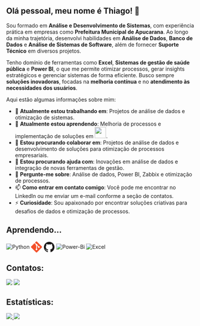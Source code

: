 ## Olá pessoal, meu nome é Thiago! 👋

Sou formado em **Análise e Desenvolvimento de Sistemas**, com experiência prática em empresas como **Prefeitura Municipal de Apucarana**. Ao longo da minha trajetória, desenvolvi habilidades em **Análise de Dados**, **Banco de Dados** e **Análise de Sistemas de Software**, além de fornecer **Suporte Técnico** em diversos projetos. 

Tenho domínio de ferramentas como **Excel**, **Sistemas de gestão de saúde pública** e **Power BI**, o que me permite otimizar processos, gerar insights estratégicos e gerenciar sistemas de forma eficiente. Busco sempre **soluções inovadoras**, focadas na **melhoria contínua** e no **atendimento às necessidades dos usuários**.

Aqui estão algumas informações sobre mim:

- 🔭 **Atualmente estou trabalhando em**: Projetos de análise de dados e otimização de sistemas.
- 🌱 **Atualmente estou aprendendo**: Melhoria de processos e implementação de soluções em <img src="https://cdn.jsdelivr.net/gh/devicons/devicon@latest/icons/python/python-original-wordmark.svg" width="30" height="30"/>. 
- 👯 **Estou procurando colaborar em**: Projetos de análise de dados e desenvolvimento de soluções para otimização de processos empresariais.
- 🤔 **Estou procurando ajuda com**: Inovações em análise de dados e integração de novas ferramentas de gestão.
- 💬 **Pergunte-me sobre**: Análise de dados, Power BI, Zabbix e otimização de processos.
- 📫 **Como entrar em contato comigo**: Você pode me encontrar no LinkedIn ou me enviar um e-mail conforme a seção de contatos.
- ⚡ **Curiosidade**: Sou apaixonado por encontrar soluções criativas para desafios de dados e otimização de processos.


## Aprendendo...
<div>
<img align="center" alt="Python" height="30" width="30" src="https://cdn4.iconfinder.com/data/icons/logos-and-brands/512/267_Python_logo-512.png">
<img align="center" alt="git"   height="30" width="30" src="https://github.com/devicons/devicon/blob/master/icons/git/git-original.svg">
<img align="center" alt="github"   height="30" width="30" src="https://github.com/devicons/devicon/blob/master/icons/github/github-original.svg">
<img align="center" alt="Power-Bi" height="30" width="30" src="https://www.tekenable.ie/wp-content/uploads/2019/09/PowerBI-Icon-Transparent.png">
<img align="center" alt="Excel"   height="30" width="30" src="https://www.kaptiva.ca/wp-content/uploads/2019/06/formation-excel.png">

## Contatos:

<div>
<a href = "mailto:thiago.soad.sene@gmail.com"><img loading="lazy" src="https://img.shields.io/badge/Gmail-D14836?style=for-the-badge&logo=gmail&logoColor=white" target="_blank"></a>
<a href="https://www.linkedin.com/in/thiagosene?" target="_blank"><img loading="lazy" src="https://img.shields.io/badge/-LinkedIn-%230077B5?style=for-the-badge&logo=linkedin&logoColor=white" target="_blank"></a>   
</div>

## Estatísticas:
<div>
<a href="https://github.com/thiago-sene">
<img loading="lazy" height="150em" src="https://github-readme-stats.vercel.app/api/top-langs/?username=thiago-sene&layout=compact&langs_count=7&theme=dracula"/>
<img loading="lazy" height="150em" src="https://github-readme-stats.vercel.app/api?username=thiago-sene&show_icons=true&theme=dracula&include_all_commits=true&count_private=true"/>
